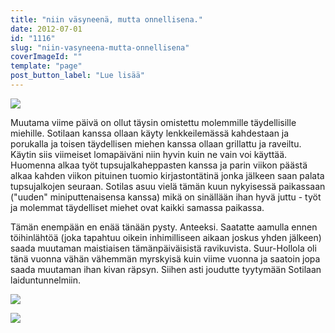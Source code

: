 ```yaml
---
title: "niin väsyneenä, mutta onnellisena."
date: 2012-07-01
id: "1116"
slug: "niin-vasyneena-mutta-onnellisena"
coverImageId: ""
template: "page"
post_button_label: "Lue lisää"
---
```


[![](/images/IMG_3448.jpg)](http://2.bp.blogspot.com/-C0MlJOGujO8/T_C2wdJwH1I/AAAAAAAAAzg/z9IgtmLnWx8/s1600/IMG_3448.jpg)

Muutama viime päivä on ollut täysin omistettu molemmille täydellisille miehille. Sotilaan kanssa ollaan käyty lenkkeilemässä kahdestaan ja porukalla ja toisen täydellisen miehen kanssa ollaan grillattu ja raveiltu. Käytin siis viimeiset lomapäiväni niin hyvin kuin ne vain voi käyttää. Huomenna alkaa työt tupsujalkaheppasten kanssa ja parin viikon päästä alkaa kahden viikon pituinen tuomio kirjastontätinä jonka jälkeen saan palata tupsujalkojen seuraan. Sotilas asuu vielä tämän kuun nykyisessä paikassaan ("uuden" miniputtenaisensa kanssa) mikä on sinällään ihan hyvä juttu - työt ja molemmat täydelliset miehet ovat kaikki samassa paikassa.

Tämän enempään en enää tänään pysty. Anteeksi. Saatatte aamulla ennen töihinlähtöä (joka tapahtuu oikein inhimilliseen aikaan joskus yhden jälkeen) saada muutaman maistiaisen tämänpäiväisistä ravikuvista. Suur-Hollola oli tänä vuonna vähän vähemmän myrskyisä kuin viime vuonna ja saatoin jopa saada muutaman ihan kivan räpsyn. Siihen asti joudutte tyytymään Sotilaan laiduntunnelmiin.

[![](/images/IMG_3686.jpg)](http://2.bp.blogspot.com/-yONhkLR9mCQ/T_C2pM5s5LI/AAAAAAAAAzY/b_iWOnQ7lEE/s1600/IMG_3686.jpg)

[![](/images/IMG_3719.jpg)](http://4.bp.blogspot.com/-F8RCyoexpy0/T_C22Kl1s-I/AAAAAAAAAzo/4MrMpLLxdYs/s1600/IMG_3719.jpg)
